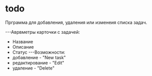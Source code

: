 # todo
Прграмма для добавления, удаления или изменеия списка задач.

---Аврвметры карточки с задачей:
  - Название
  - Описание
  - Статус
---Возможности:
  - добавление - "New task"
  - редактирование - "Edit"
  - удаление - "Delete"
